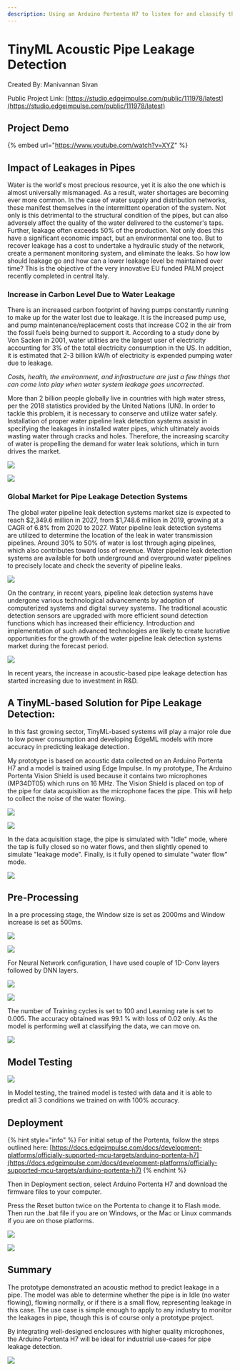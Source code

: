 ```yaml
---
description: Using an Arduino Portenta H7 to listen for and classify the flow of water in a pipe.
---
```


# TinyML Acoustic Pipe Leakage Detection 

Created By:
Manivannan Sivan 

Public Project Link:
[https://studio.edgeimpulse.com/public/111978/latest](https://studio.edgeimpulse.com/public/111978/latest)

## Project Demo

{% embed url="https://www.youtube.com/watch?v=XYZ" %}

## Impact of Leakages in Pipes

Water is the world's most precious resource, yet it is also the one which is almost universally mismanaged. As a result, water shortages are becoming ever more common. In the case of water supply and distribution networks, these manifest themselves in the intermittent operation of the system. Not only is this detrimental to the structural condition of the pipes, but can also adversely affect the quality of the water delivered to the customer's taps. Further, leakage often exceeds 50% of the production. Not only does this have a significant economic impact, but an environmental one too. But to recover leakage has a cost to undertake a hydraulic study of the network, create a permanent monitoring system, and eliminate the leaks. So how low should leakage go and how can a lower leakage level be maintained over time? This is the objective of the very innovative EU funded PALM project recently completed in central Italy.

 
### Increase in Carbon Level Due to Water Leakage

There is an increased carbon footprint of having pumps constantly running to make up for the water lost due to leakage. It is the increased pump use, and pump maintenance/replacement costs that increase CO2 in the air from the fossil fuels being burned to support it. According to a study done by Von Sacken in 2001, water utilities are the largest user of electricity accounting for 3% of the total electricity consumption in the US. In addition, it is estimated that 2-3 billion kW/h of electricity is expended pumping water due to leakage.

*Costs, health, the environment, and infrastructure are just a few things that can come into play when water system leakage goes uncorrected.* 

More than 2 billion people globally live in countries with high water stress, per the 2018 statistics provided by the United Nations (UN). In order to tackle this problem, it is necessary to conserve and utilize water safely. Installation of proper water pipeline leak detection systems assist in specifying the leakages in installed water pipes, which ultimately avoids wasting water through cracks and holes. Therefore, the increasing scarcity of water is propelling the demand for water leak solutions, which in turn drives the market.

![](.gitbook/assets/acoustic-pipe-leak-detection/intro.jpg)

![](.gitbook/assets/acoustic-pipe-leak-detection/intro-2.jpg)

### Global Market for Pipe Leakage Detection Systems

The global water pipeline leak detection systems market size is expected to reach $2,349.6 million in 2027, from $1,748.6 million in 2019, growing at a CAGR of 6.8% from 2020 to 2027. Water pipeline leak detection systems are utilized to determine the location of the leak in water transmission pipelines. Around 30% to 50% of water is lost through aging pipelines, which also contributes toward loss of revenue. Water pipeline leak detection systems are available for both underground and overground water pipelines to precisely locate and check the severity of pipeline leaks.

![](.gitbook/assets/acoustic-pipe-leak-detection/intro-3.jpg)

On the contrary, in recent years, pipeline leak detection systems have undergone various technological advancements by adoption of computerized systems and digital survey systems. The traditional acoustic detection sensors are upgraded with more efficient sound detection functions which has increased their efficiency. Introduction and implementation of such advanced technologies are likely to create lucrative opportunities for the growth of the water pipeline leak detection systems market during the forecast period.

![](.gitbook/assets/acoustic-pipe-leak-detection/intro-4.jpg)

In recent years, the increase in acoustic-based pipe leakage detection has started increasing due to investment in R&D.

## A TinyML-based Solution for Pipe Leakage Detection:

In this fast growing sector, TinyML-based systems will play a major role due to low power consumption and developing EdgeML models with more accuracy in predicting leakage detection.

My prototype is based on acoustic data collected on an Arduino Portenta H7 and a model is trained using Edge Impulse. In my prototype, The Arduino Portenta Vision Shield is used because it contains two microphones (MP34DT05) which runs on 16 MHz. The Vision Shield is placed on top of the pipe for data acquisition as the microphone faces the pipe. This will help to collect the noise of the water flowing.

![](.gitbook/assets/acoustic-pipe-leak-detection/prototype-1.jpg)

![](.gitbook/assets/acoustic-pipe-leak-detection/prototype-2.jpg)

In the data acquisition stage, the pipe is simulated with "Idle" mode, where the tap is fully closed so no water flows,  and then slightly opened to simulate "leakage mode".  Finally, is it fully opened to simulate "water flow" mode.

![](.gitbook/assets/acoustic-pipe-leak-detection/data-acquisition.jpg)

## Pre-Processing

In a pre processing stage, the Window size is set as 2000ms and Window increase is set as 500ms.

![](.gitbook/assets/acoustic-pipe-leak-detection/pre-processing.jpg)

![](.gitbook/assets/acoustic-pipe-leak-detection/feature-extraction.jpg)

For Neural Network configuration, I have used couple of 1D-Conv layers followed by DNN layers.

![](.gitbook/assets/acoustic-pipe-leak-detection/nn-architecture.jpg)

![](.gitbook/assets/acoustic-pipe-leak-detection/nn-settings.jpg)

The number of Training cycles is set to 100 and Learning rate is set to 0.005. The accuracy obtained was 99.1 % with loss of 0.02 only. As the model is performing well at classifying the data, we can move on. 

![](.gitbook/assets/acoustic-pipe-leak-detection/model-accuracy.jpg)

## Model Testing

![](.gitbook/assets/acoustic-pipe-leak-detection/model-testing.jpg)

In Model testing, the trained model is tested with data and it is able to predict all 3 conditions we trained on with 100% accuracy. 

## Deployment

{% hint style="info" %}
For initial setup of the Portenta, follow the steps outlined here: [https://docs.edgeimpulse.com/docs/development-platforms/officially-supported-mcu-targets/arduino-portenta-h7](https://docs.edgeimpulse.com/docs/development-platforms/officially-supported-mcu-targets/arduino-portenta-h7)
{% endhint %}

Then in Deployment section, select Arduino Portenta H7 and download the firmware files to your computer.

Press the Reset button twice on the Portenta to change it to Flash mode. Then run the .bat file if you are on Windows, or the Mac or Linux commands if you are on those platforms.

![](.gitbook/assets/acoustic-pipe-leak-detection/deployment-1.jpg)

![](.gitbook/assets/acoustic-pipe-leak-detection/deployment-2.jpg)

## Summary

The prototype demonstrated an acoustic method to predict leakage in a pipe. The model was able to determine whether the pipe is in Idle (no water flowing), flowing normally, or if there is a small flow, representing leakage in this case. The use case is simple enough to apply to any industry to monitor the leakages in pipe, though this is of course only a prototype project.

By integrating well-designed enclosures with higher quality microphones, the Arduino Portenta H7 will be ideal for industrial use-cases for pipe leakage detection.

![](.gitbook/assets/acoustic-pipe-leak-detection/summary.jpg)



